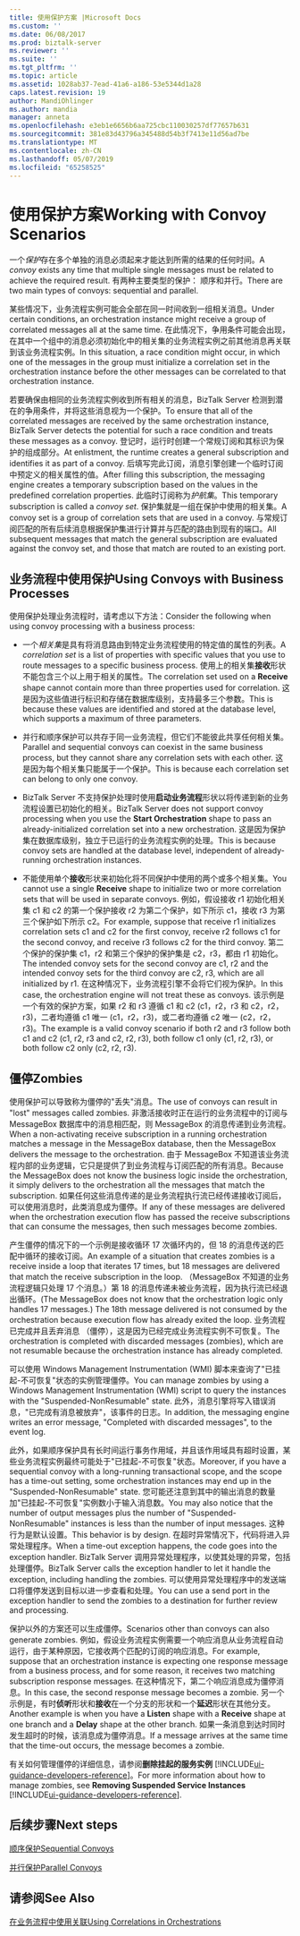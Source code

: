 ```yaml
---
title: 使用保护方案 |Microsoft Docs
ms.custom: ''
ms.date: 06/08/2017
ms.prod: biztalk-server
ms.reviewer: ''
ms.suite: ''
ms.tgt_pltfrm: ''
ms.topic: article
ms.assetid: 1028ab37-7ead-41a6-a186-53e5344d1a28
caps.latest.revision: 19
author: MandiOhlinger
ms.author: mandia
manager: anneta
ms.openlocfilehash: e3eb1e6656b6aa725cbc110030257df77657b631
ms.sourcegitcommit: 381e83d43796a345488d54b3f7413e11d56ad7be
ms.translationtype: MT
ms.contentlocale: zh-CN
ms.lasthandoff: 05/07/2019
ms.locfileid: "65258525"
---
```

# <a name="working-with-convoy-scenarios"></a><span data-ttu-id="41c63-102">使用保护方案</span><span class="sxs-lookup"><span data-stu-id="41c63-102">Working with Convoy Scenarios</span></span>
<span data-ttu-id="41c63-103">一个*保护*存在多个单独的消息必须起来才能达到所需的结果的任何时间。</span><span class="sxs-lookup"><span data-stu-id="41c63-103">A *convoy* exists any time that multiple single messages must be related to achieve the required result.</span></span> <span data-ttu-id="41c63-104">有两种主要类型的保护： 顺序和并行。</span><span class="sxs-lookup"><span data-stu-id="41c63-104">There are two main types of convoys: sequential and parallel.</span></span>  
  
 <span data-ttu-id="41c63-105">某些情况下，业务流程实例可能会全部在同一时间收到一组相关消息。</span><span class="sxs-lookup"><span data-stu-id="41c63-105">Under certain conditions, an orchestration instance might receive a group of correlated messages all at the same time.</span></span> <span data-ttu-id="41c63-106">在此情况下，争用条件可能会出现，在其中一个组中的消息必须初始化中的相关集的业务流程实例之前其他消息再关联到该业务流程实例。</span><span class="sxs-lookup"><span data-stu-id="41c63-106">In this situation, a race condition might occur, in which one of the messages in the group must initialize a correlation set in the orchestration instance before the other messages can be correlated to that orchestration instance.</span></span>  
  
 <span data-ttu-id="41c63-107">若要确保由相同的业务流程实例收到所有相关的消息，BizTalk Server 检测到潜在的争用条件，并将这些消息视为一个保护。</span><span class="sxs-lookup"><span data-stu-id="41c63-107">To ensure that all of the correlated messages are received by the same orchestration instance, BizTalk Server detects the potential for such a race condition and treats these messages as a convoy.</span></span> <span data-ttu-id="41c63-108">登记时，运行时创建一个常规订阅和其标识为保护的组成部分。</span><span class="sxs-lookup"><span data-stu-id="41c63-108">At enlistment, the runtime creates a general subscription and identifies it as part of a convoy.</span></span> <span data-ttu-id="41c63-109">后填写完此订阅，消息引擎创建一个临时订阅中预定义的相关属性的值。</span><span class="sxs-lookup"><span data-stu-id="41c63-109">After filling this subscription, the messaging engine creates a temporary subscription based on the values in the predefined correlation properties.</span></span> <span data-ttu-id="41c63-110">此临时订阅称为*护航集*。</span><span class="sxs-lookup"><span data-stu-id="41c63-110">This temporary subscription is called a *convoy set*.</span></span> <span data-ttu-id="41c63-111">保护集就是一组在保护中使用的相关集。</span><span class="sxs-lookup"><span data-stu-id="41c63-111">A convoy set is a group of correlation sets that are used in a convoy.</span></span> <span data-ttu-id="41c63-112">与常规订阅匹配的所有后续消息根据保护集进行计算并与匹配的路由到现有的端口。</span><span class="sxs-lookup"><span data-stu-id="41c63-112">All subsequent messages that match the general subscription are evaluated against the convoy set, and those that match are routed to an existing port.</span></span>  
  
## <a name="using-convoys-with-business-processes"></a><span data-ttu-id="41c63-113">业务流程中使用保护</span><span class="sxs-lookup"><span data-stu-id="41c63-113">Using Convoys with Business Processes</span></span>  
 <span data-ttu-id="41c63-114">使用保护处理业务流程时，请考虑以下方法：</span><span class="sxs-lookup"><span data-stu-id="41c63-114">Consider the following when using convoy processing with a business process:</span></span>  
  
-   <span data-ttu-id="41c63-115">一个*相关集*是具有将消息路由到特定业务流程使用的特定值的属性的列表。</span><span class="sxs-lookup"><span data-stu-id="41c63-115">A *correlation set* is a list of properties with specific values that you use to route messages to a specific business process.</span></span> <span data-ttu-id="41c63-116">使用上的相关集**接收**形状不能包含三个以上用于相关的属性。</span><span class="sxs-lookup"><span data-stu-id="41c63-116">The correlation set used on a **Receive** shape cannot contain more than three properties used for correlation.</span></span> <span data-ttu-id="41c63-117">这是因为这些值进行标识和存储在数据库级别，支持最多三个参数。</span><span class="sxs-lookup"><span data-stu-id="41c63-117">This is because these values are identified and stored at the database level, which supports a maximum of three parameters.</span></span>  
  
-   <span data-ttu-id="41c63-118">并行和顺序保护可以共存于同一业务流程，但它们不能彼此共享任何相关集。</span><span class="sxs-lookup"><span data-stu-id="41c63-118">Parallel and sequential convoys can coexist in the same business process, but they cannot share any correlation sets with each other.</span></span> <span data-ttu-id="41c63-119">这是因为每个相关集只能属于一个保护。</span><span class="sxs-lookup"><span data-stu-id="41c63-119">This is because each correlation set can belong to only one convoy.</span></span>  
  
-   <span data-ttu-id="41c63-120">BizTalk Server 不支持保护处理时使用**启动业务流程**形状以将传递到新的业务流程设置已初始化的相关。</span><span class="sxs-lookup"><span data-stu-id="41c63-120">BizTalk Server does not support convoy processing when you use the **Start Orchestration** shape to pass an already-initialized correlation set into a new orchestration.</span></span> <span data-ttu-id="41c63-121">这是因为保护集在数据库级别，独立于已运行的业务流程实例的处理。</span><span class="sxs-lookup"><span data-stu-id="41c63-121">This is because convoy sets are handled at the database level, independent of already-running orchestration instances.</span></span>  
  
-   <span data-ttu-id="41c63-122">不能使用单个**接收**形状来初始化将不同保护中使用的两个或多个相关集。</span><span class="sxs-lookup"><span data-stu-id="41c63-122">You cannot use a single **Receive** shape to initialize two or more correlation sets that will be used in separate convoys.</span></span> <span data-ttu-id="41c63-123">例如，假设接收 r1 初始化相关集 c1 和 c2 的第一个保护接收 r2 为第二个保护，如下所示 c1，接收 r3 为第三个保护如下所示 c2。</span><span class="sxs-lookup"><span data-stu-id="41c63-123">For example, suppose that receive r1 initializes correlation sets c1 and c2 for the first convoy, receive r2 follows c1 for the second convoy, and receive r3 follows c2 for the third convoy.</span></span> <span data-ttu-id="41c63-124">第二个保护的保护集 c1，r2 和第三个保护的保护集是 c2，r3，都由 r1 初始化。</span><span class="sxs-lookup"><span data-stu-id="41c63-124">The intended convoy sets for the second convoy are c1, r2 and the intended convoy sets for the third convoy are c2, r3, which are all initialized by r1.</span></span> <span data-ttu-id="41c63-125">在这种情况下，业务流程引擎不会将它们视为保护。</span><span class="sxs-lookup"><span data-stu-id="41c63-125">In this case, the orchestration engine will not treat these as convoys.</span></span> <span data-ttu-id="41c63-126">该示例是一个有效的保护方案，如果 r2 和 r3 遵循 c1 和 c2 (c1，r2，r3 和 c2，r2，r3)，二者均遵循 c1 唯一 (c1，r2，r3)，或二者均遵循 c2 唯一 (c2，r2，r3)。</span><span class="sxs-lookup"><span data-stu-id="41c63-126">The example is a valid convoy scenario if both r2 and r3 follow both c1 and c2 (c1, r2, r3 and c2, r2, r3), both follow c1 only (c1, r2, r3), or both follow c2 only (c2, r2, r3).</span></span>  
  
## <a name="zombies"></a><span data-ttu-id="41c63-127">僵停</span><span class="sxs-lookup"><span data-stu-id="41c63-127">Zombies</span></span>  
 <span data-ttu-id="41c63-128">使用保护可以导致称为僵停的"丢失"消息。</span><span class="sxs-lookup"><span data-stu-id="41c63-128">The use of convoys can result in "lost" messages called zombies.</span></span> <span data-ttu-id="41c63-129">非激活接收时正在运行的业务流程中的订阅与 MessageBox 数据库中的消息相匹配，则 MessageBox 的消息传递到业务流程。</span><span class="sxs-lookup"><span data-stu-id="41c63-129">When a non-activating receive subscription in a running orchestration matches a message in the MessageBox database, then the MessageBox delivers the message to the orchestration.</span></span> <span data-ttu-id="41c63-130">由于 MessageBox 不知道该业务流程内部的业务逻辑，它只是提供了到业务流程与订阅匹配的所有消息。</span><span class="sxs-lookup"><span data-stu-id="41c63-130">Because the MessageBox does not know the business logic inside the orchestration, it simply delivers to the orchestration all the messages that match the subscription.</span></span> <span data-ttu-id="41c63-131">如果任何这些消息传递的是业务流程执行流已经传递接收订阅后，可以使用消息时，此类消息成为僵停。</span><span class="sxs-lookup"><span data-stu-id="41c63-131">If any of these messages are delivered when the orchestration execution flow has passed the receive subscriptions that can consume the messages, then such messages become zombies.</span></span>  
  
 <span data-ttu-id="41c63-132">产生僵停的情况下的一个示例是接收循环 17 次循环内的，但 18 的消息传送的匹配中循环的接收订阅。</span><span class="sxs-lookup"><span data-stu-id="41c63-132">An example of a situation that creates zombies is a receive inside a loop that iterates 17 times, but 18 messages are delivered that match the receive subscription in the loop.</span></span> <span data-ttu-id="41c63-133">（MessageBox 不知道的业务流程逻辑只处理 17 个消息。）第 18 的消息传递未被业务流程，因为执行流已经退出循环。</span><span class="sxs-lookup"><span data-stu-id="41c63-133">(The MessageBox does not know that the orchestration logic only handles 17 messages.) The 18th message delivered is not consumed by the orchestration because execution flow has already exited the loop.</span></span> <span data-ttu-id="41c63-134">业务流程已完成并且丢弃消息 （僵停），这是因为已经完成业务流程实例不可恢复。</span><span class="sxs-lookup"><span data-stu-id="41c63-134">The orchestration is completed with discarded messages (zombies), which are not resumable because the orchestration instance has already completed.</span></span>  
  
 <span data-ttu-id="41c63-135">可以使用 Windows Management Instrumentation (WMI) 脚本来查询了"已挂起-不可恢复"状态的实例管理僵停。</span><span class="sxs-lookup"><span data-stu-id="41c63-135">You can manage zombies by using a Windows Management Instrumentation (WMI) script to query the instances with the "Suspended-NonResumable" state.</span></span> <span data-ttu-id="41c63-136">此外，消息引擎将写入错误消息，"已完成有消息被放弃"，该事件的日志。</span><span class="sxs-lookup"><span data-stu-id="41c63-136">In addition, the messaging engine writes an error message, "Completed with discarded messages", to the event log.</span></span>  
  
 <span data-ttu-id="41c63-137">此外，如果顺序保护具有长时间运行事务作用域，并且该作用域具有超时设置，某些业务流程实例最终可能处于"已挂起-不可恢复"状态。</span><span class="sxs-lookup"><span data-stu-id="41c63-137">Moreover, if you have a sequential convoy with a long-running transactional scope, and the scope has a time-out setting, some orchestration instances may end up in the "Suspended-NonResumable" state.</span></span> <span data-ttu-id="41c63-138">您可能还注意到其中的输出消息的数量加"已挂起-不可恢复"实例数小于输入消息数。</span><span class="sxs-lookup"><span data-stu-id="41c63-138">You may also notice that the number of output messages plus the number of "Suspended-NonResumable" instances is less than the number of input messages.</span></span> <span data-ttu-id="41c63-139">这种行为是默认设置。</span><span class="sxs-lookup"><span data-stu-id="41c63-139">This behavior is by design.</span></span> <span data-ttu-id="41c63-140">在超时异常情况下，代码将进入异常处理程序。</span><span class="sxs-lookup"><span data-stu-id="41c63-140">When a time-out exception happens, the code goes into the exception handler.</span></span> <span data-ttu-id="41c63-141">BizTalk Server 调用异常处理程序，以使其处理的异常，包括处理僵停。</span><span class="sxs-lookup"><span data-stu-id="41c63-141">BizTalk Server calls the exception handler to let it handle the exception, including handling the zombies.</span></span> <span data-ttu-id="41c63-142">可以使用异常处理程序中的发送端口将僵停发送到目标以进一步查看和处理。</span><span class="sxs-lookup"><span data-stu-id="41c63-142">You can use a send port in the exception handler to send the zombies to a destination for further review and processing.</span></span>  
  
 <span data-ttu-id="41c63-143">保护以外的方案还可以生成僵停。</span><span class="sxs-lookup"><span data-stu-id="41c63-143">Scenarios other than convoys can also generate zombies.</span></span> <span data-ttu-id="41c63-144">例如，假设业务流程实例需要一个响应消息从业务流程自动运行，由于某种原因，它接收两个匹配的订阅的响应消息。</span><span class="sxs-lookup"><span data-stu-id="41c63-144">For example, suppose that an orchestration instance is expecting one response message from a business process, and for some reason, it receives two matching subscription response messages.</span></span> <span data-ttu-id="41c63-145">在这种情况下，第二个响应消息成为僵停消息。</span><span class="sxs-lookup"><span data-stu-id="41c63-145">In this case, the second response message becomes a zombie.</span></span> <span data-ttu-id="41c63-146">另一个示例是，有时**侦听**形状和**接收**在一个分支的形状和一个**延迟**形状在其他分支。</span><span class="sxs-lookup"><span data-stu-id="41c63-146">Another example is when you have a **Listen** shape with a **Receive** shape at one branch and a **Delay** shape at the other branch.</span></span> <span data-ttu-id="41c63-147">如果一条消息到达时同时发生超时的时候，该消息成为僵停消息。</span><span class="sxs-lookup"><span data-stu-id="41c63-147">If a message arrives at the same time that the time-out occurs, the message becomes a zombie.</span></span>  
  
 <span data-ttu-id="41c63-148">有关如何管理僵停的详细信息，请参阅**删除挂起的服务实例** [!INCLUDE[ui-guidance-developers-reference](../includes/ui-guidance-developers-reference.md)]。</span><span class="sxs-lookup"><span data-stu-id="41c63-148">For more information about how to manage zombies, see **Removing Suspended Service Instances** [!INCLUDE[ui-guidance-developers-reference](../includes/ui-guidance-developers-reference.md)].</span></span>
  
## <a name="next-steps"></a><span data-ttu-id="41c63-149">后续步骤</span><span class="sxs-lookup"><span data-stu-id="41c63-149">Next steps</span></span>
 [<span data-ttu-id="41c63-150">顺序保护</span><span class="sxs-lookup"><span data-stu-id="41c63-150">Sequential Convoys</span></span>](../core/sequential-convoys.md)  
  
 [<span data-ttu-id="41c63-151">并行保护</span><span class="sxs-lookup"><span data-stu-id="41c63-151">Parallel Convoys</span></span>](../core/parallel-convoys.md)  
  
## <a name="see-also"></a><span data-ttu-id="41c63-152">请参阅</span><span class="sxs-lookup"><span data-stu-id="41c63-152">See Also</span></span>  
 [<span data-ttu-id="41c63-153">在业务流程中使用关联</span><span class="sxs-lookup"><span data-stu-id="41c63-153">Using Correlations in Orchestrations</span></span>](../core/using-correlations-in-orchestrations.md)